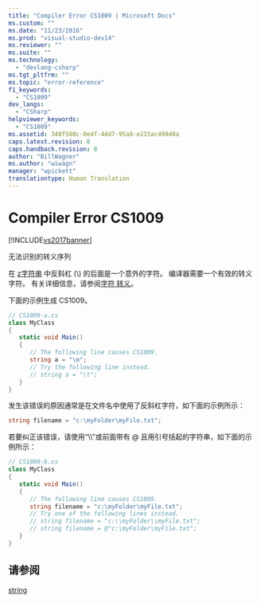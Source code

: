 ```yaml
---
title: "Compiler Error CS1009 | Microsoft Docs"
ms.custom: ""
ms.date: "11/23/2016"
ms.prod: "visual-studio-dev14"
ms.reviewer: ""
ms.suite: ""
ms.technology: 
  - "devlang-csharp"
ms.tgt_pltfrm: ""
ms.topic: "error-reference"
f1_keywords: 
  - "CS1009"
dev_langs: 
  - "CSharp"
helpviewer_keywords: 
  - "CS1009"
ms.assetid: 348f500c-0e4f-44d7-95a8-e215ac49940a
caps.latest.revision: 8
caps.handback.revision: 8
author: "BillWagner"
ms.author: "wiwagn"
manager: "wpickett"
translationtype: Human Translation
---
```

# Compiler Error CS1009
[!INCLUDE[vs2017banner](../../../csharp/includes/vs2017banner.md)]

无法识别的转义序列  
  
 在 [z字符串](../../../csharp/language-reference/keywords/string.md) 中反斜杠 \(\\\) 的后面是一个意外的字符。  编译器需要一个有效的转义字符。  有关详细信息，请参阅[字符 转义](../Topic/Character%20Escapes%20in%20Regular%20Expressions.md)。  
  
 下面的示例生成 CS1009。  
  
```c#  
// CS1009-a.cs  
class MyClass  
{  
   static void Main()  
   {  
      // The following line causes CS1009.  
      string a = "\m";     
      // Try the following line instead.  
      // string a = "\t";  
   }  
}  
```  
  
 发生该错误的原因通常是在文件名中使用了反斜杠字符，如下面的示例所示：  
  
```c#  
string filename = "c:\myFolder\myFile.txt";  
```  
  
 若要纠正该错误，请使用“\\\\”或前面带有 @ 且用引号括起的字符串，如下面的示例所示：  
  
```c#  
// CS1009-b.cs  
class MyClass  
{  
   static void Main()  
   {  
      // The following line causes CS1009.  
      string filename = "c:\myFolder\myFile.txt";     
      // Try one of the following lines instead.  
      // string filename = "c:\\myFolder\\myFile.txt";  
      // string filename = @"c:\myFolder\myFile.txt";  
   }  
}  
```  
  
## 请参阅  
 [string](../../../csharp/language-reference/keywords/string.md)